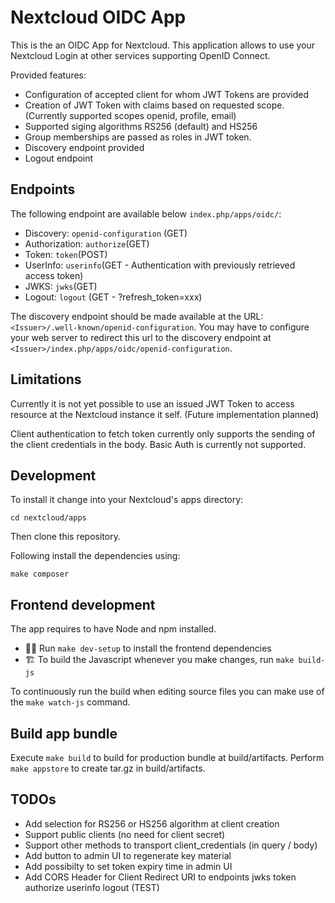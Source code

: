 # Nextcloud OIDC App

This is the an OIDC App for Nextcloud. This application allows to use your Nextcloud Login at other services supporting OpenID Connect.

Provided features:

- Configuration of accepted client for whom JWT Tokens are provided
- Creation of JWT Token with claims based on requested scope. (Currently supported scopes openid, profile, email)
- Supported siging algorithms RS256 (default) and HS256
- Group memberships are passed as roles in JWT token.
- Discovery endpoint provided
- Logout endpoint

## Endpoints

The following endpoint are available below `index.php/apps/oidc/`:

- Discovery: `openid-configuration` (GET)
- Authorization: `authorize`(GET)
- Token: `token`(POST)
- UserInfo: `userinfo`(GET - Authentication with previously retrieved access token)
- JWKS: `jwks`(GET)
- Logout: `logout` (GET - ?refresh_token=xxx)

The discovery endpoint should be made available at the URL: `<Issuer>/.well-known/openid-configuration`. You may have to configure your web server to redirect this url to the discovery endpoint at `<Issuer>/index.php/apps/oidc/openid-configuration`.

## Limitations

Currently it is not yet possible to use an issued JWT Token to access resource at the Nextcloud instance it self. (Future implementation planned)

Client authentication to fetch token currently only supports the sending of the client credentials in the body. Basic Auth is currently not supported.

## Development

To install it change into your Nextcloud's apps directory:

    cd nextcloud/apps

Then clone this repository.

Following install the dependencies using:

    make composer

## Frontend development

The app requires to have Node and npm installed.

- 👩‍💻 Run `make dev-setup` to install the frontend dependencies
- 🏗 To build the Javascript whenever you make changes, run `make build-js`

To continuously run the build when editing source files you can make use of the `make watch-js` command.

## Build app bundle

Execute `make build` to build for production bundle at build/artifacts. Perform `make appstore` to create tar.gz in build/artifacts.

## TODOs

- Add selection for RS256 or HS256 algorithm at client creation
- Support public clients (no need for client secret)
- Support other methods to transport client_credentials (in query / body)
- Add button to admin UI to regenerate key material
- Add possibilty to set token expiry time in admin UI
- Add CORS Header for Client Redirect URI to endpoints jwks token authorize userinfo logout (TEST)
